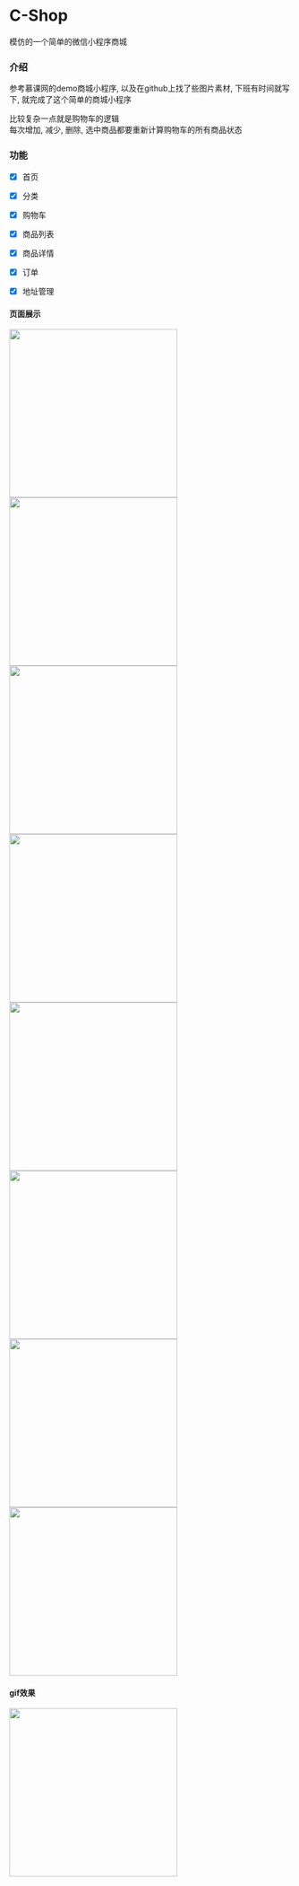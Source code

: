 # C-Shop
模仿的一个简单的微信小程序商城


### 介绍
参考慕课网的demo商城小程序, 以及在github上找了些图片素材, 下班有时间就写下, 就完成了这个简单的商城小程序  

比较复杂一点就是购物车的逻辑  
每次增加, 减少, 删除, 选中商品都要重新计算购物车的所有商品状态

### 功能
- [x] 首页
- [x] 分类
- [x] 购物车
- [x] 商品列表
- [x] 商品详情
- [x] 订单
- [x] 地址管理


#### 页面展示
<image src="/screenshot/1.png" width="300"/>
<image src="/screenshot/2.png" width="300"/>
<image src="/screenshot/3.png" width="300"/>
<image src="/screenshot/4.png" width="300"/>
<image src="/screenshot/5.png" width="300"/>
<image src="/screenshot/6.png" width="300"/>
<image src="/screenshot/7.png" width="300"/>
<image src="/screenshot/8.jpg" width="300"/>



#### gif效果
<image src="/screenshot/GIF.gif" width="300"/>






